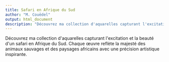 ```yaml
---
title: Safari en Afrique du Sud
author: "M. Couëdel"
output: html_document
description: "Découvrez ma collection d'aquarelles capturant l'excitation et la beauté d'un safari en Afrique du Sud. Chaque œuvre reflète la majesté des animaux sauvages et des paysages africains avec une précision artistique inspirante."
---
```

Découvrez ma collection d'aquarelles capturant l'excitation et la beauté d'un safari en Afrique du Sud. Chaque œuvre reflète la majesté des animaux sauvages et des paysages africains avec une précision artistique inspirante.


